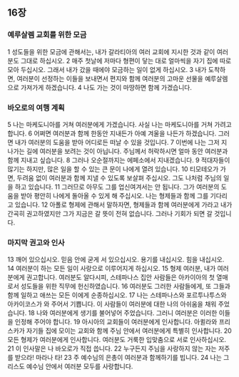 ## 16장
### 예루살렘 교회를 위한 모금
1 성도들을 위한 모금에 관해서는, 내가 갈라티아의 여러 교회에 지시한 것과 같이 여러분도 그대로 하십시오.
2 매주 첫날에 저마다 형편이 닿는 대로 얼마씩을 자기 집에 따로 모아 두십시오. 그래서 내가 갔을 때에야 모금하는 일이 없게 하십시오.
3 내가 도착하면, 여러분이 선정하는 이들을 보내면서 편지와 함께 여러분의 고마운 선물을 예루살렘으로 가져가게 하겠습니다.
4 나도 가는 것이 마땅하면 함께 가겠습니다.
### 바오로의 여행 계획
5 나는 마케도니아를 거쳐 여러분에게 가겠습니다. 사실 나는 마케도니아를 거쳐 가려고 합니다.
6 어쩌면 여러분과 함께 한동안 지내든가 아예 겨울을 나든가 하겠습니다. 그러면 내가 여러분의 도움을 받아 어디로든 떠날 수 있을 것입니다.
7 이번에 나는 그저 지나가는 길에 여러분을 보려는 것이 아닙니다. 주님께서 허락하시면 얼마 동안 여러분과 함께 지내고 싶습니다.
8 그러나 오순절까지는 에페소에서 지내겠습니다.
9 적대자들이 많기는 하지만, 많은 일을 할 수 있는 큰 문이 나에게 열려 있습니다.
10 티모테오가 가면, 두려움 없이 여러분과 함께 지낼 수 있도록 보살펴 주십시오. 그도 나처럼 주님의 일을 하고 있습니다.
11 그러므로 아무도 그를 업신여겨서는 안 됩니다. 그가 여러분의 도움을 받아 평안히 나에게 돌아올 수 있게 해 주십시오. 나는 형제들과 함께 그를 기다리고 있습니다.
12 아폴로 형제에 관해서 말하자면, 형제들과 함께 여러분에게 가라고 내가 간곡히 권고하였지만 그가 지금은 갈 뜻이 전혀 없습니다. 그러나 기회가 되면 갈 것입니다.
### 마지막 권고와 인사
13 깨어 있으십시오. 믿음 안에 굳게 서 있으십시오. 용기를 내십시오. 힘을 내십시오.
14 여러분이 하는 모든 일이 사랑으로 이루어지게 하십시오.
15 형제 여러분, 내가 여러분에게 권고합니다. 여러분도 알다시피, 스테파나스 집안 사람들은 아카이아의 첫 열매로서 성도들을 위한 직무에 헌신하였습니다.
16 여러분도 그러한 사람들에게, 또 그들과 함께 일하고 애쓰는 모든 이에게 순종하십시오.
17 나는 스테파나스와 포르투나투스와 아카이코스가 와 주어서 기쁩니다. 이 사람들이 여러분에 대한 나의 아쉬움을 채워 주었습니다.
18 나와 여러분에게 생기를 불어넣어 주었습니다. 그러니 여러분은 이러한 이들을 인정해 주어야 합니다.
19 아시아의 교회들이 여러분에게 인사합니다. 아퀼라와 프리스카가 자기들 집에 모이는 교회와 함께 주님 안에서 여러분에게 특별히 인사합니다.
20 모든 형제가 여러분에게 인사합니다. 여러분도 거룩한 입맞춤으로 서로 인사하십시오.
21 이 인사말은 나 바오로가 직접 씁니다.
22 누구든지 주님을 사랑하지 않는 자는 저주를 받으라! 마라나 타!
23 주 예수님의 은총이 여러분과 함께하기를 빕니다.
24 나는 그리스도 예수님 안에서 여러분 모두를 사랑합니다.
